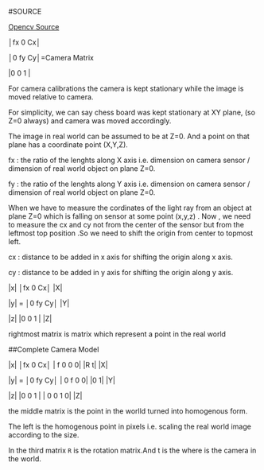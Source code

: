#SOURCE

[Opencv Source](https://docs.opencv.org/3.1.0/dc/dbb/tutorial_py_calibration.html)

│fx 0 Cx│

│0 fy Cy│=Camera Matrix

|0 0  1 |

For camera calibrations the camera is kept stationary while the image is moved relative to camera.

For simplicity, we can say chess board was kept stationary at XY plane, (so Z=0 always) and camera was moved accordingly. 

The image in real world can be assumed to be at Z=0. And a point on that plane has a coordinate point (X,Y,Z).

fx : the ratio of the lenghts along X axis i.e. dimension on camera sensor / dimension of real world object on plane Z=0. 

fy : the ratio of the lenghts along Y axis i.e. dimension on camera sensor / dimension of real world object on plane Z=0.

When we have to measure the cordinates of the light ray from an object at plane Z=0 which is falling on sensor at some point (x,y,z) . Now , we need to measure the cx and cy not from the center of the sensor but from the leftmost top position .So we need to shift  the origin from center to topmost left.

cx : distance to be added in x axis for shifting the origin along x axis.

cy : distance to be added in y axis for shifting the origin along y axis.
 
         
  |x|   │fx 0 Cx│ |X|
  
  |y| = │0 fy Cy│ |Y|
  
  |z|   |0 0  1 | |Z|
         
rightmost matrix is matrix which represent a point in the real world


##Complete Camera Model

  |x|   │fx 0 Cx│ | f 0 0 0| |R t| |X|
  
  |y| = │0 fy Cy│ | 0 f 0 0| |0 1| |Y|
  
  |z|   |0 0  1 | | 0 0 1 0|       |Z|
  
the middle matrix is the point in the worlld turned into homogenous form.

The left is the homogenous point in pixels i.e. scaling the real world image according to the size.

In the third matrix `R` is the rotation matrix.And t is the where is the camera in the world.
